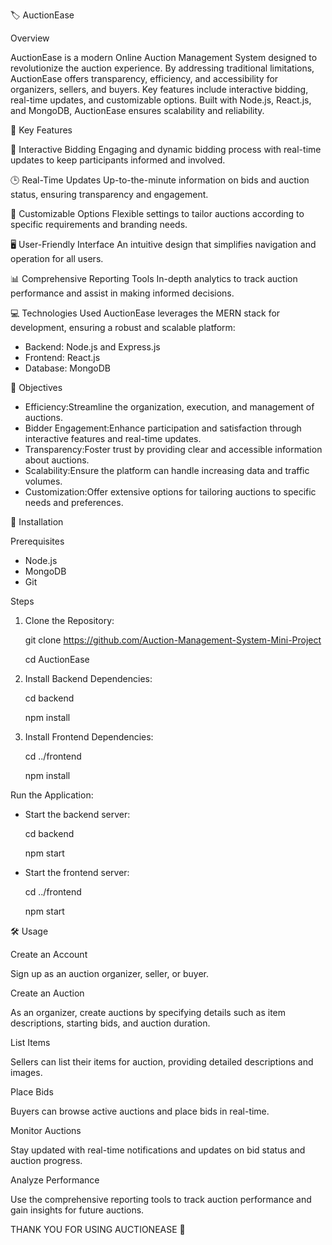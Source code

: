 🏷️ AuctionEase

 Overview 
 
AuctionEase is a modern Online Auction Management System designed to revolutionize the auction experience. By addressing traditional limitations, AuctionEase offers transparency, efficiency, and accessibility for organizers, sellers, and buyers. Key features include interactive bidding, real-time updates, and customizable options. Built with Node.js, React.js, and MongoDB, AuctionEase ensures scalability and reliability.

🚀 Key Features

🎯 Interactive Bidding
Engaging and dynamic bidding process with real-time updates to keep participants informed and involved.

🕒 Real-Time Updates
Up-to-the-minute information on bids and auction status, ensuring transparency and engagement.

🎨 Customizable Options
Flexible settings to tailor auctions according to specific requirements and branding needs.

🖥️ User-Friendly Interface
An intuitive design that simplifies navigation and operation for all users.

📊 Comprehensive Reporting Tools
In-depth analytics to track auction performance and assist in making informed decisions.

💻 Technologies Used
AuctionEase leverages the MERN stack for development, ensuring a robust and scalable platform:

- Backend: Node.js and Express.js
- Frontend: React.js
- Database: MongoDB

🎯 Objectives

- Efficiency:Streamline the organization, execution, and management of auctions.
- Bidder Engagement:Enhance participation and satisfaction through interactive features and real-time updates.
- Transparency:Foster trust by providing clear and accessible information about auctions.
- Scalability:Ensure the platform can handle increasing data and traffic volumes.
- Customization:Offer extensive options for tailoring auctions to specific needs and preferences.

🔧 Installation

Prerequisites
- Node.js
- MongoDB
- Git

Steps
1. Clone the Repository:
   
   git clone https://github.com/Auction-Management-System-Mini-Project
   
   cd AuctionEase
   
3. Install Backend Dependencies:
   
   cd backend
   
   npm install
   
4. Install Frontend Dependencies:
   
   cd ../frontend
   
   npm install
   

Run the Application:

- Start the backend server:
  
  cd backend
  
  npm start
  
- Start the frontend server:
  
  cd ../frontend
  
  npm start
  

🛠️ Usage

Create an Account

Sign up as an auction organizer, seller, or buyer.

Create an Auction

As an organizer, create auctions by specifying details such as item descriptions, starting bids, and auction duration.

List Items

Sellers can list their items for auction, providing detailed descriptions and images.

Place Bids

Buyers can browse active auctions and place bids in real-time.

 Monitor Auctions
 
Stay updated with real-time notifications and updates on bid status and auction progress.

Analyze Performance

Use the comprehensive reporting tools to track auction performance and gain insights for future auctions.



THANK YOU FOR USING AUCTIONEASE 🎉

